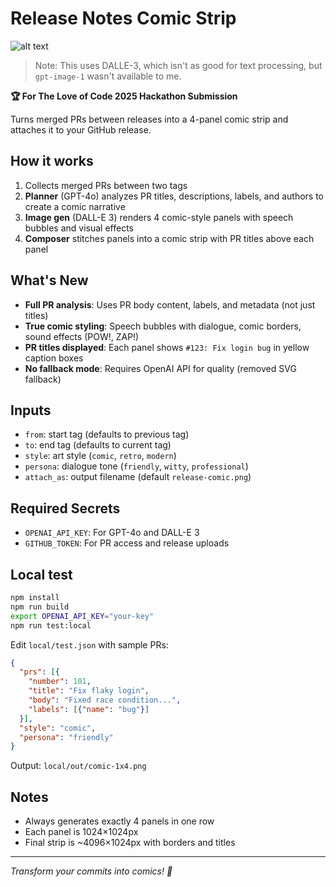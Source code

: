 # Release Notes Comic Strip

![alt text](image.png)
> Note: This uses DALLE-3, which isn't as good for text processing, but `gpt-image-1` wasn't available to me.

**🏆 For The Love of Code 2025 Hackathon Submission**

Turns merged PRs between releases into a 4-panel comic strip and attaches it to your GitHub release.

## How it works
1. Collects merged PRs between two tags
2. **Planner** (GPT-4o) analyzes PR titles, descriptions, labels, and authors to create a comic narrative
3. **Image gen** (DALL-E 3) renders 4 comic-style panels with speech bubbles and visual effects
4. **Composer** stitches panels into a comic strip with PR titles above each panel

## What's New
- **Full PR analysis**: Uses PR body content, labels, and metadata (not just titles)
- **True comic styling**: Speech bubbles with dialogue, comic borders, sound effects (POW!, ZAP!)
- **PR titles displayed**: Each panel shows `#123: Fix login bug` in yellow caption boxes
- **No fallback mode**: Requires OpenAI API for quality (removed SVG fallback)

## Inputs
- `from`: start tag (defaults to previous tag)
- `to`: end tag (defaults to current tag)
- `style`: art style (`comic`, `retro`, `modern`)
- `persona`: dialogue tone (`friendly`, `witty`, `professional`)
- `attach_as`: output filename (default `release-comic.png`)

## Required Secrets
- `OPENAI_API_KEY`: For GPT-4o and DALL-E 3
- `GITHUB_TOKEN`: For PR access and release uploads

## Local test
```bash
npm install
npm run build
export OPENAI_API_KEY="your-key"
npm run test:local
```

Edit `local/test.json` with sample PRs:
```json
{
  "prs": [{
    "number": 101,
    "title": "Fix flaky login",
    "body": "Fixed race condition...",
    "labels": [{"name": "bug"}]
  }],
  "style": "comic",
  "persona": "friendly"
}
```

Output: `local/out/comic-1x4.png`

## Notes
- Always generates exactly 4 panels in one row
- Each panel is 1024×1024px
- Final strip is ~4096×1024px with borders and titles

---
*Transform your commits into comics! 🎨*
